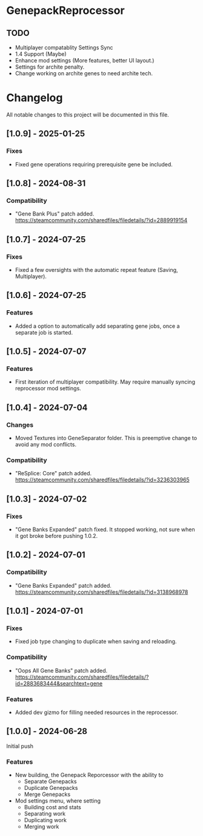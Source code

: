# GenepackReprocessor

## TODO 
- Multiplayer compatablity Settings Sync
- 1.4 Support (Maybe)
- Enhance mod settings (More features, better UI layout.)
- Settings for archite penalty.
- Change working on archite genes to need archite tech.

# Changelog
All notable changes to this project will be documented in this file.

## [1.0.9] - 2025-01-25
### Fixes
- Fixed gene operations requiring prerequisite gene be included.

## [1.0.8] - 2024-08-31
### Compatibility
- "Gene Bank Plus" patch added. https://steamcommunity.com/sharedfiles/filedetails/?id=2889919154

## [1.0.7] - 2024-07-25
### Fixes
- Fixed a few oversights with the automatic repeat feature (Saving, Multiplayer).

## [1.0.6] - 2024-07-25
### Features
- Added a option to automatically add separating gene jobs, once a separate job is started.

## [1.0.5] - 2024-07-07
### Features
- First iteration of multiplayer compatibility. May require manually syncing reprocessor mod settings.

## [1.0.4] - 2024-07-04
### Changes
- Moved Textures into GeneSeparator folder. This is preemptive change to avoid any mod conflicts.

### Compatibility
- "ReSplice: Core" patch added. https://steamcommunity.com/sharedfiles/filedetails/?id=3236303965

## [1.0.3] - 2024-07-02
### Fixes
- "Gene Banks Expanded" patch fixed. It stopped working, not sure when it got broke before pushing 1.0.2.

## [1.0.2] - 2024-07-01
### Compatibility
- "Gene Banks Expanded" patch added. https://steamcommunity.com/sharedfiles/filedetails/?id=3138968978

## [1.0.1] - 2024-07-01
### Fixes
- Fixed job type changing to duplicate when saving and reloading.

### Compatibility
- "Oops All Gene Banks" patch added. https://steamcommunity.com/sharedfiles/filedetails/?id=2883683444&searchtext=gene

### Features
- Added dev gizmo for filling needed resources in the reprocessor.

## [1.0.0] - 2024-06-28
Initial push

### Features
- New building, the Genepack Reporcessor with the ability to
  - Separate Genepacks
  - Duplicate Genepacks
  - Merge Genepacks
- Mod settings menu, where setting
  - Building cost and stats
  - Separating work
  - Duplicating work
  - Merging work 